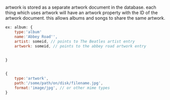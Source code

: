

artwork is stored as a separate artwork document in the database.  each thing which uses artwork will have an artwork property
with the ID of the artwork document. this allows albums and songs to share the same artwork.


``` javascript
ex: album: {
    type:'album'
    name:'Abbey Road'',
    artist: someid, // points to The Beatles artist entry
    artwork: someid, // points to the abbey road artwork entry
    
    
}


{
    type:'artwork',
    path:'/some/path/on/disk/filename.jpg',
    format:'image/jpg', // or other mime types
}


```